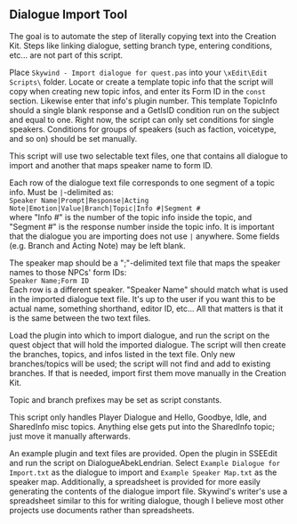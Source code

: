 ## Dialogue Import Tool
The goal is to automate the step of literally copying text into the Creation Kit. Steps like linking dialogue, setting branch type, entering conditions, etc... are not part of this script.

Place `Skywind - Import dialogue for quest.pas` into your `\xEdit\Edit Scripts\` folder. Locate or create a template topic info that the script will copy when creating new topic infos, and enter its Form ID in the `const` section. Likewise enter that info's plugin number. This template TopicInfo should a single blank response and a GetIsID condition run on the subject and equal to one. Right now, the script can only set conditions for single speakers. Conditions for groups of speakers (such as faction, voicetype, and so on) should be set manually.

This script will use two selectable text files, one that contains all dialogue to import and another that maps speaker name to form ID.

Each row of the dialogue text file corresponds to one segment of a topic info. Must be `|`-delimited as:  
`Speaker Name|Prompt|Response|Acting Note|Emotion|Value|Branch|Topic|Info #|Segment #`  
where "Info #" is the number of the topic info inside the topic, and "Segment #" is the response number inside the topic info. It is important that the dialogue you are importing does not use `|` anywhere. Some fields (e.g. Branch and Acting Note) may be left blank. 

The speaker map should be a ";"-delimited text file that maps the speaker names to those NPCs' form IDs:  
`Speaker Name;Form ID`  
Each row is a different speaker. "Speaker Name" should match what is used in the imported dialogue text file. It's up to the user if you want this to be actual name, something shorthand, editor ID, etc... All that matters is that it is the same between the two text files.

Load the plugin into which to import dialogue, and run the script on the quest object that will hold the imported dialogue. The script will then create the branches, topics, and infos listed in the text file. Only new branches/topics will be used; the script will not find and add to existing branches. If that is needed, import first them move manually in the Creation Kit.

Topic and branch prefixes may be set as script constants.

This script only handles Player Dialogue and Hello, Goodbye, Idle, and SharedInfo misc topics. Anything else gets put into the SharedInfo topic; just move it manually afterwards.

An example plugin and text files are provided. Open the plugin in SSEEdit and run the script on DialogueAbekLendrian. Select `Example Dialogue for Import.txt` as the dialogue to import and `Example Speaker Map.txt` as the speaker map. Additionally, a spreadsheet is provided for more easily generating the contents of the dialogue import file. Skywind's writer's use a spreadsheet similar to this for writing dialogue, though I believe most other projects use documents rather than spreadsheets.
